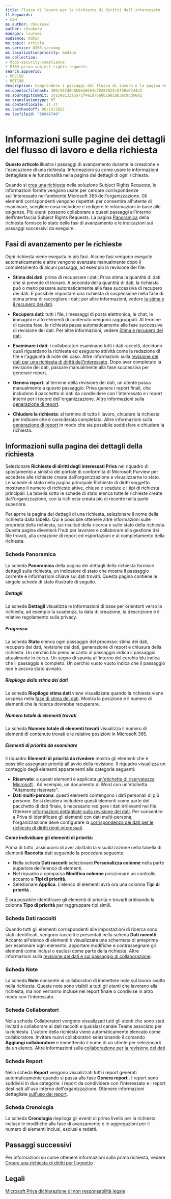 ```yaml
---
title: Flusso di lavoro per le richieste di diritti dell'interessato
f1.keywords:
- CSH
ms.author: chvukosw
author: chvukosw
manager: laurawi
audience: Admin
ms.topic: article
ms.service: O365-seccomp
ms.localizationpriority: medium
ms.collection:
- M365-security-compliance
- M365-priva-subject-rights-requests
search.appverid:
- MOE150
- MET150
description: Comprendere i passaggi del flusso di lavoro e la pagina dei dettagli della richiesta in Richieste di diritti degli interessati Microsoft Priva.
ms.openlocfilehash: 389c587d8d8b56d0654a78281825c8f98a6244d3
ms.sourcegitcommit: 3c83e8133a5a71f4e1d76a0b2981ab3ec9cd6602
ms.translationtype: MT
ms.contentlocale: it-IT
ms.lasthandoff: 06/13/2022
ms.locfileid: "66046740"
---
```

# <a name="understand-the-workflow-and-request-details-pages"></a>Informazioni sulle pagine dei dettagli del flusso di lavoro e della richiesta

**Questo articolo** illustra i passaggi di avanzamento durante la creazione e l'esecuzione di una richiesta. Informazioni su come usare le informazioni dettagliate e le funzionalità nella pagina dei dettagli di ogni richiesta.

Quando si [crea una richiesta](subject-rights-requests-create.md) nella soluzione Subject Rights Requests, le informazioni fornite vengono usate per cercare corrispondenze sull'interessato nell'ambiente Microsoft 365 dell'organizzazione. Gli elementi corrispondenti vengono rispettati per consentire all'utente di esaminare, scegliere cosa includere e redigere le informazioni in base alle esigenze. Più utenti possono collaborare a questi passaggi all'interno dell'interfaccia Subject Rights Requests. La pagina [Panoramica](#overview-tab) della richiesta fornisce lo stato delle fasi di avanzamento e le indicazioni sui passaggi successivi da eseguire.

## <a name="progress-stages-for-requests"></a>Fasi di avanzamento per le richieste

Ogni richiesta viene eseguita in più fasi. Alcune fasi vengono eseguite automaticamente e altre vengono avanzate manualmente dopo il completamento di alcuni passaggi, ad esempio la revisione dei file.

- **Stima dei dati**: prima di recuperare i dati, Priva stima la quantità di dati che si prevede di trovare. A seconda della quantità di dati, la richiesta può o meno passare automaticamente alla fase successiva di recupero dei dati. È possibile impostare una richiesta di sospensione nella fase di stima prima di raccogliere i dati; per altre informazioni, vedere [la stima e il recupero dei dati](subject-rights-requests-data-retrieval.md).

- **Recupera dati**: tutti i file, i messaggi di posta elettronica, le chat, le immagini e altri elementi di contenuto vengono raggruppati. Al termine di questa fase, la richiesta passa automaticamente alla fase successiva di revisione dei dati. Per altre informazioni, vedere [Stima e recupero dei dati](subject-rights-requests-data-retrieval.md).

- **Esaminare i dati**: i collaboratori esaminano tutti i dati raccolti, decidono quali riguardano la richiesta ed eseguono attività come la redazione di file e l'aggiunta di note del caso. Altre informazioni sulla [revisione dei dati per una richiesta di diritti dell'interessato](subject-rights-requests-data-review.md). Dopo aver completato la revisione dei dati, passare manualmente alla fase successiva per generare report.

- **Genera report**: al termine della revisione dei dati, un utente passa manualmente a questo passaggio. Priva genera i report finali, che includono il pacchetto di dati da condividere con l'interessato e i report interni per i record dell'organizzazione. Altre informazioni sulla [generazione di report](subject-rights-requests-reports.md).

- **Chiudere la richiesta**: al termine di tutto il lavoro, chiudere la richiesta per indicare che è considerata completata. Altre informazioni sulla [generazione di report](subject-rights-requests-reports.md) in modo che sia possibile soddisfare e chiudere la richiesta.

## <a name="understanding-the-request-details-page"></a>Informazioni sulla pagina dei dettagli della richiesta

Selezionare **Richieste di diritti degli interessati Priva** nel riquadro di spostamento a sinistra del portale di conformità di Microsoft Purview per accedere alle richieste create dall'organizzazione e visualizzarne lo stato. Le schede di stato nella pagina principale Richieste di diritti soggetto mostrano il numero di richieste attive, chiuse e scadute e i tipi di richiesta principali. La tabella sotto le schede di stato elenca tutte le richieste create dall'organizzazione, con la richiesta creata più di recente nella parte superiore.

Per aprire la pagina dei dettagli di una richiesta, selezionare il nome della richiesta dalla tabella. Qui è possibile ottenere altre informazioni sulle proprietà della richiesta, sui risultati della ricerca e sullo stato della richiesta. Questa pagina diventerà l'hub per lavorare e collaborare alla gestione dei file trovati, alla creazione di report ed esportazioni e al completamento della richiesta.

### <a name="overview-tab"></a>Scheda Panoramica

La scheda **Panoramica** della pagina dei dettagli della richiesta fornisce dettagli sulla richiesta, un indicatore di stato che mostra il passaggio corrente e informazioni chiave sui dati trovati. Questa pagina contiene le singole schede di stato illustrate di seguito.

##### <a name="details"></a>Dettagli

La scheda **Dettagli** visualizza le informazioni di base per orientarti verso la richiesta, ad esempio la scadenza, la data di creazione, la descrizione e il relativo regolamento sulla privacy.

##### <a name="progress"></a>Progresso

La scheda **Stato** elenca ogni passaggio del processo: stima dei dati, recupero dei dati, revisione dei dati, generazione di report e chiusura della richiesta. Un cerchio blu pieno accanto al passaggio indica il passaggio attualmente in corso. Un segno di spunta all'interno del cerchio blu indica che il passaggio è completo. Un cerchio vuoto vuoto indica che il passaggio non è ancora stato avviato.

##### <a name="data-estimate-summary"></a>Riepilogo della stima dei dati

La scheda **Riepilogo stima dati** viene visualizzata quando la richiesta viene sospesa nella [fase di stima dei dati](subject-rights-requests-data-retrieval.md#data-estimate). Mostra la posizione e il numero di elementi che la ricerca dovrebbe recuperare.

##### <a name="total-number-of-items-found"></a>Numero totale di elementi trovati

La scheda **Numero totale di elementi trovati** visualizza il numero di elementi di contenuto trovati e le relative posizioni in Microsoft 365.

##### <a name="priority-items-to-review"></a>Elementi di priorità da esaminare

Il riquadro **Elementi di priorità da rivedere** mostra gli elementi che è possibile assegnare priorità all'avvio della revisione. Il riquadro visualizza un conteggio degli elementi appartenenti alle categorie seguenti:
- **Riservato**: a questi elementi è applicata [un'etichetta di riservatezza Microsoft](/microsoft-365/compliance/sensitivity-labels) . Ad esempio, un documento di Word con un'etichetta "Altamente riservato". 
- **Dati multi-persona**: questi elementi contengono i dati personali di più persone. Se si desidera includere questi elementi come parte del pacchetto di dati finale, è necessario redigere i dati irrilevanti nei file. Ottenere [informazioni dettagliate sulla revisione dei dati](subject-rights-requests-data-review.md). Per consentire a Priva di identificare gli elementi con dati multi-persona, l'organizzazione deve configurare la [corrispondenza dei dati per le richieste di diritti degli interessati](subject-rights-requests-data-match.md).

**Come individuare gli elementi di priorità:**

Prima di tutto, assicurarsi di aver abilitato la visualizzazione nella tabella di elementi **Raccolta** dati seguendo la procedura seguente:

- Nella scheda **Dati raccolti** selezionare **Personalizza colonne** nella parte superiore dell'elenco di elementi.
- Nel riquadro a comparsa **Modifica colonne** posizionare un controllo accanto a **Tipi di priorità**.
- Selezionare **Applica**. L'elenco di elementi avrà ora una colonna **Tipi di priorità** .

È ora possibile identificare gli elementi di priorità e trovarli ordinando la colonna **Tipo di priorità** per raggruppare tipi simili.

### <a name="data-collected-tab"></a>Scheda Dati raccolti

Quando tutti gli elementi corrispondenti alle impostazioni di ricerca sono stati identificati, vengono raccolti e presentati nella scheda **Dati raccolti** . Accanto all'elenco di elementi è visualizzata una schermata di anteprima per esaminare ogni elemento, apportare modifiche e contrassegnare gli elementi come inclusi o esclusi come parte della richiesta. Altre informazioni sulla [revisione dei dati e sul passaggio di collaborazione](subject-rights-requests-data-review.md).

### <a name="notes-tab"></a>Scheda Note

La scheda **Note** consente ai collaboratori di immettere note sul lavoro svolto nella richiesta. Queste note sono visibili a tutti gli utenti che lavorano alla richiesta, ma non verranno incluse nel report finale o condivise in altro modo con l'interessato.

### <a name="collaborators-tab"></a>Scheda Collaboratori

Nella scheda Collaboratori vengono visualizzati tutti gli utenti che sono stati invitati a collaborare ai dati raccolti e qualsiasi canale Teams associato per la richiesta. L'autore della richiesta viene automaticamente elencato come collaboratore. Invitare nuovi collaboratori selezionando il comando **Aggiungi collaboratore** e immettendo il nome di un utente per selezionarli da un elenco. Altre informazioni sulla [collaborazione per la revisione dei dati](subject-rights-requests-data-review.md#collaboration-for-data-review)

### <a name="reports-tab"></a>Scheda Report

Nella scheda **Report** vengono visualizzati tutti i report generati automaticamente quando si passa alla fase **Genera report** . I report sono suddivisi in due categorie: i report da condividere con l'interessato e i report destinati all'uso interno dell'organizzazione. Ottenere informazioni dettagliate [sull'uso dei report](subject-rights-requests-reports.md).

### <a name="history-tab"></a>Scheda Cronologia

La scheda **Cronologia** riepiloga gli eventi di primo livello per la richiesta, incluse le modifiche alla fase di avanzamento e le aggregazioni per il numero di elementi inclusi, esclusi e redatti.

## <a name="next-steps"></a>Passaggi successivi

Per informazioni su come ottenere informazioni sulla prima richiesta, vedere [Creare una richiesta di diritti per l'oggetto](subject-rights-requests-create.md) .

## <a name="legal-disclaimer"></a>Legali

[Microsoft Priva dichiarazione di non responsabilità legale](priva-disclaimer.md)